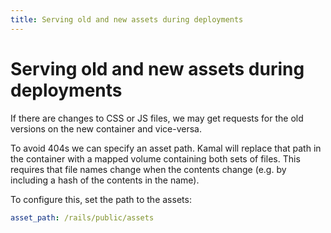 ```yaml
---
title: Serving old and new assets during deployments
---
```


# Serving old and new assets during deployments

If there are changes to CSS or JS files, we may get requests for the old versions on the new container and vice-versa.

To avoid 404s we can specify an asset path. Kamal will replace that path in the container with a mapped volume containing both sets of files. This requires that file names change when the contents change (e.g. by including a hash of the contents in the name).

To configure this, set the path to the assets:

```yaml
asset_path: /rails/public/assets
```
